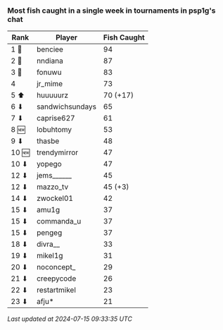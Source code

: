 ### Most fish caught in a single week in tournaments in psp1g's chat
| Rank | Player | Fish Caught |
|------|--------|-----------|
| 1 🥇  | benciee | 94 |
| 2 🥈  | nndiana | 87 |
| 3 🥉  | fonuwu | 83 |
| 4  | jr_mime | 73 |
| 5 ⬆ | huuuuurz | 70 (+17) |
| 6 ⬇ | sandwichsundays | 65 |
| 7 ⬇ | caprise627 | 61 |
| 8 🆕 | lobuhtomy | 53 |
| 9 ⬇ | thasbe | 48 |
| 10 🆕 | trendymirror | 47 |
| 10 ⬇ | yopego | 47 |
| 12 ⬇ | jems______ | 45 |
| 12 ⬇ | mazzo_tv | 45 (+3) |
| 14 ⬇ | zwockel01 | 42 |
| 15 ⬇ | amu1g | 37 |
| 15 ⬇ | commanda_u | 37 |
| 15 ⬇ | pengeg | 37 |
| 18 ⬇ | divra__ | 33 |
| 19 ⬇ | mikel1g | 31 |
| 20 ⬇ | noconcept_ | 29 |
| 21 ⬇ | creepycode | 26 |
| 22 ⬇ | restartmikel | 23 |
| 23 ⬇ | afju* | 21 |

_Last updated at 2024-07-15 09:33:35 UTC_